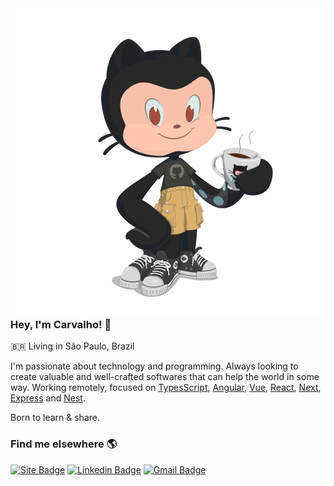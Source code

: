 <img align="right" src="https://raw.githubusercontent.com/tgcarvalho/tgcarvalho/master/public/octocat.svg" />

### Hey, I'm Carvalho! :metal:

🇧🇷  Living in São Paulo, Brazil <br>

I'm passionate about technology and programming. Always looking to create valuable and well-crafted softwares that can help the world in some way. Working remotely, focused on [TypesScript](https://www.typescriptlang.org/docs/), [Angular](https://angular.io/guide/what-is-angular), [Vue](https://vuejs.org/v2/guide/), [React](https://pt-br.reactjs.org/docs/getting-started.html), [Next](https://nextjs.org/docs/getting-started), [Express](https://expressjs.com/pt-br/starter/installing.html) and [Nest](https://docs.nestjs.com/).

Born to learn & share.

### Find me elsewhere 🌎

[![Site Badge](https://img.shields.io/badge/thiagocarvalho.dev-6633cc?style=flat-square&logo=data:image/png;base64,iVBORw0KGgoAAAANSUhEUgAAAA0AAAAOCAYAAAD0f5bSAAAACXBIWXMAAAsTAAALEwEAmpwYAAAAAXNSR0IArs4c6QAAAARnQU1BAACxjwv8YQUAAAClSURBVHgBjZEBEcIwFEN/UTAJ4AAHwwmgAAmbk0pAQiUMB5WAhJByZWz/Uljuctfrku7118wJwJ6+01NZ2y8x0NEj/cRaUZa5eaEz2ioHjctCEqGpInqlT8mfeBMEZX8oV1ClroEeV/daNlz45NAzff5XOkIPp9+54IwQQnjQBy6vatyQCF9E/7feGggZ+inyTINtjztATNfqB68ow34YNZje/EIvDsu4K7CkzicAAAAASUVORK5CYII=&logoColor=white&link=https://www.thiagocarvalho.dev/)](https://www.thiagocarvalho.dev/) 
[![Linkedin Badge](https://img.shields.io/badge/-Thiago%20Carvalho-6633cc?style=flat-square&logo=Linkedin&logoColor=white&link=https://www.linkedin.com/in/tgcarvalho/)](https://www.linkedin.com/in/tgcarvalho/) 
[![Gmail Badge](https://img.shields.io/badge/-thiago.xsource@gmail.com-6633cc?style=flat-square&logo=Gmail&logoColor=white&link=mailto:thiago.xsource@gmail.com)](mailto:thiago.xsource@gmail.com)

<!--
**tgcarvalho/tgcarvalho** is a ✨ _special_ ✨ repository because its `README.md` (this file) appears on your GitHub profile.

Here are some ideas to get you started:

- 🔭 I’m currently working on ...
- 🌱 I’m currently learning ...
- 👯 I’m looking to collaborate on ...
- 🤔 I’m looking for help with ...
- 💬 Ask me about ...
- 📫 How to reach me: ...
- 😄 Pronouns: ...
- ⚡ Fun fact: ...
-->
